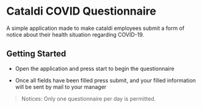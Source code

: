 # Cataldi COVID Questionnaire

A simple application made to make cataldi employees submit a form of notice about their health situation regarding COVID-19.

## Getting Started

- Open the application and press start to begin the questionnaire

- Once all fields have been filled press submit, and your filled information will be sent by mail to your manager

> Notices: Only one questionnaire per day is permitted.
